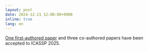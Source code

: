 ```yaml
---
layout: post
date: 2024-12-21 12:00:00+0900
inline: true
lang: en
---
```


<a href="https://arxiv.org/abs/2410.12182">One first-authored paper</a> and three co-authored papers have been accepted to ICASSP 2025.
